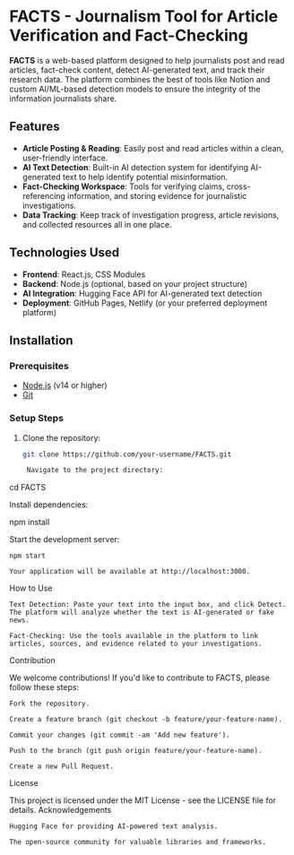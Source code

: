 # FACTS - Journalism Tool for Article Verification and Fact-Checking

**FACTS** is a web-based platform designed to help journalists post and read articles, fact-check content, detect AI-generated text, and track their research data. The platform combines the best of tools like Notion and custom AI/ML-based detection models to ensure the integrity of the information journalists share.

## Features

- **Article Posting & Reading**: Easily post and read articles within a clean, user-friendly interface.
- **AI Text Detection**: Built-in AI detection system for identifying AI-generated text to help identify potential misinformation.
- **Fact-Checking Workspace**: Tools for verifying claims, cross-referencing information, and storing evidence for journalistic investigations.
- **Data Tracking**: Keep track of investigation progress, article revisions, and collected resources all in one place.

## Technologies Used

- **Frontend**: React.js, CSS Modules
- **Backend**: Node.js (optional, based on your project structure)
- **AI Integration**: Hugging Face API for AI-generated text detection
- **Deployment**: GitHub Pages, Netlify (or your preferred deployment platform)

## Installation

### Prerequisites

- [Node.js](https://nodejs.org/) (v14 or higher)
- [Git](https://git-scm.com/)
  
### Setup Steps

1. Clone the repository:

   ```bash
   git clone https://github.com/your-username/FACTS.git

    Navigate to the project directory:

cd FACTS

Install dependencies:

npm install

Start the development server:

    npm start

    Your application will be available at http://localhost:3000.

How to Use

    Text Detection: Paste your text into the input box, and click Detect. The platform will analyze whether the text is AI-generated or fake news.

    Fact-Checking: Use the tools available in the platform to link articles, sources, and evidence related to your investigations.

Contribution

We welcome contributions! If you'd like to contribute to FACTS, please follow these steps:

    Fork the repository.

    Create a feature branch (git checkout -b feature/your-feature-name).

    Commit your changes (git commit -am 'Add new feature').

    Push to the branch (git push origin feature/your-feature-name).

    Create a new Pull Request.

License

This project is licensed under the MIT License - see the LICENSE file for details.
Acknowledgements

    Hugging Face for providing AI-powered text analysis.

    The open-source community for valuable libraries and frameworks.
